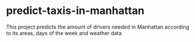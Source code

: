 # predict-taxis-in-manhattan
This project predicts the amount of drivers needed in Manhattan according to its areas, days of the week and weather data
